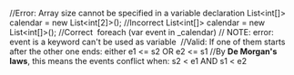 //Error: Array size cannot be specified in a variable declaration
List<int[]> calendar = new List<int[2]>(); //Incorrect
List<int[]> calendar = new List<int[]>(); //Correct
​
foreach (var event in _calendar) // NOTE: error: event is a keyword can't be used as variable
​
//Valid: If one of them starts after the other one ends: either e1 <= s2 OR e2 <= s1
//By **De Morgan's laws**, this means the events conflict when: s2 < e1 AND s1 < e2